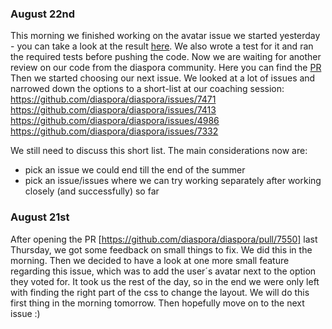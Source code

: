 ### August 22nd ###

This morning we finished working on the avatar issue we started yesterday - you can take a look at the result [here](https://github.com/codebearsteam/daily-log/blob/master/assets/with_avatar_inline.png).
We also wrote a test for it and ran the required tests before pushing the code. Now we are waiting for another review on our code from the diaspora community. Here you can find the [PR](https://github.com/diaspora/diaspora/pull/7550)  
Then we started choosing our next issue. We looked at a lot of issues and narrowed down the options to a short-list at our coaching session:  
https://github.com/diaspora/diaspora/issues/7471  
https://github.com/diaspora/diaspora/issues/7413  
https://github.com/diaspora/diaspora/issues/4986  
https://github.com/diaspora/diaspora/issues/7332

We still need to discuss this short list. The main considerations now are:
* pick an issue we could end till the end of the summer
* pick an issue/issues where we can try working separately after working closely (and successfully) so far


### August 21st ###

After opening the PR [https://github.com/diaspora/diaspora/pull/7550] last Thursday, we got some feedback on small things to fix. We did this in the morning. Then we decided to have a look at one more small feature regarding this issue, which was to add the user´s avatar next to the option they voted for. It took us the rest of the day, so in the end we were only left with finding the right part of the css to change the layout. We will do this first thing in the morning tomorrow. Then hopefully move on to the next issue :)

